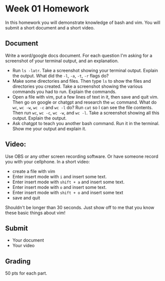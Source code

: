 # Week 01 Homework

In this homework you will demonstrate knowledge of bash and vim. You will submit a short document and a short video.

## Document

Write a word/google docs document. For each question I'm asking for a screenshot of your terminal output, and an explanation.

* Run `ls -latr`. Take a screenshot showing your terminal output. Explain the output. What did the `-l`, `-a`, `-t`, `-r` flags do?
* Make some directories and files. Then type `ls` to show the files and directories you created. Take a screenshot showing the various commands you had to run. Explain the commands.
* Open a file with vim, put a few lines of text in it, then save and quit vim. Then go on google or chatgpt and research the `wc` command. What do `wc`, `wc -w`, `wc -c` and `wc -l` do? Run `cat` so I can see the file contents. Then run `wc`, `wc -c`, `wc -w`, and `wc -l`. Take a screenshot showing all this output. Explain the output.
* Ask chatgpt to teach you another bash command. Run it in the terminal. Show me your output and explain it.


## Video:

Use OBS or any other screen recording software. Or have someone record you with your cellphone. In a short video:
* create a file with vim
* Enter insert mode with `i` and insert some text.
* Enter insert mode with  `shift + a` and insert some text.
* Enter insert mode with `o` and insert some text.
* Enter insert mode with `shift + o` and insert some text
* save and quit

Shouldn't be longer than 30 seconds. Just show off to me that you know these basic things about vim!

## Submit

* Your document
* Your video


## Grading

50 pts for each part.

